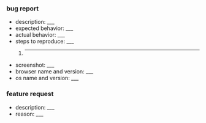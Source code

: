 ### bug report

- description: ___
- expected behavior: ___
- actual behavior: ___
- steps to reproduce: ___
    1. ___
- screenshot: ___
- browser name and version: ___
- os name and version: ___

### feature request

- description: ___
- reason: ___
